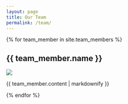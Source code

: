 ```yaml
---
layout: page
title: Our Team
permalink: /team/
---
```


{% for team_member in site.team_members %}

  <h2>{{ team_member.name }}</h2>
  <img class="profilepic" src="{{ site.baseurl }}/images/{{ team_member.short }}.jpg" >
  <p>{{ team_member.content | markdownify }}</p>

{% endfor %}
